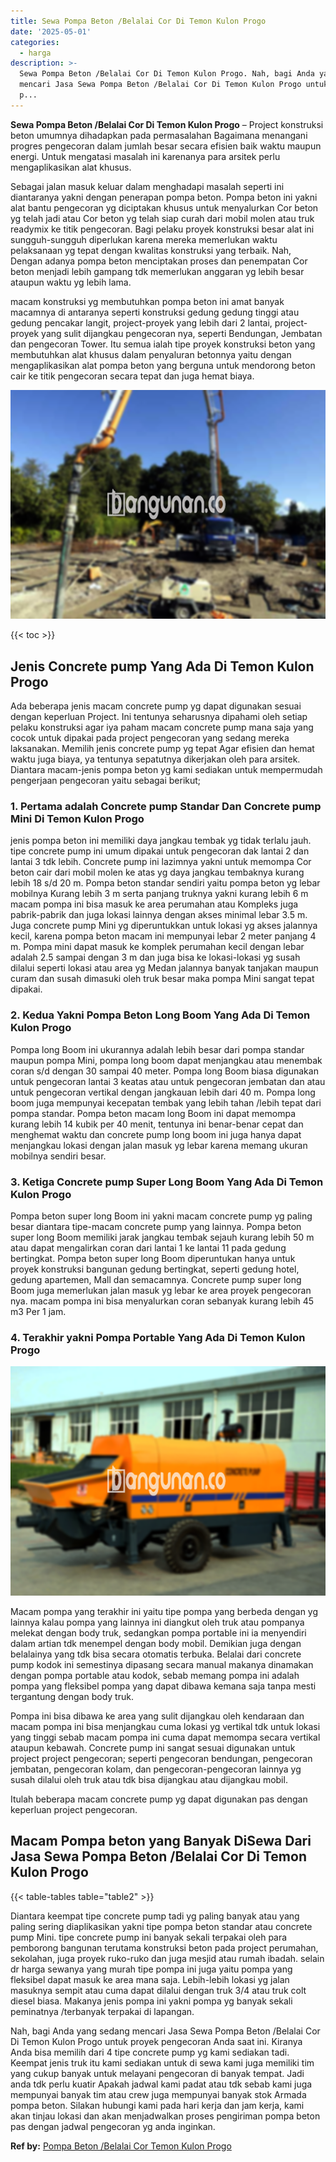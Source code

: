 ```yaml
---
title: Sewa Pompa Beton /Belalai Cor Di Temon Kulon Progo
date: '2025-05-01'
categories:
  - harga
description: >-
  Sewa Pompa Beton /Belalai Cor Di Temon Kulon Progo. Nah, bagi Anda yang sedang
  mencari Jasa Sewa Pompa Beton /Belalai Cor Di Temon Kulon Progo untuk proyek
  p...
---
```


**Sewa Pompa Beton /Belalai Cor Di Temon Kulon Progo** – Project konstruksi beton umumnya dihadapkan pada permasalahan Bagaimana menangani progres pengecoran dalam jumlah besar secara efisien baik waktu maupun energi. Untuk mengatasi masalah ini karenanya para arsitek perlu mengaplikasikan alat khusus.

Sebagai jalan masuk keluar dalam menghadapi masalah seperti ini diantaranya yakni dengan penerapan pompa beton. Pompa beton ini yakni alat bantu pengecoran yg diciptakan khusus untuk menyalurkan Cor beton yg telah jadi atau Cor beton yg telah siap curah dari mobil molen atau truk readymix ke titik pengecoran. Bagi pelaku proyek konstruksi besar alat ini sungguh-sungguh diperlukan karena mereka memerlukan waktu pelaksanaan yg tepat dengan kwalitas konstruksi yang terbaik. Nah, Dengan adanya pompa beton menciptakan proses dan penempatan Cor beton menjadi lebih gampang tdk memerlukan anggaran yg lebih besar ataupun waktu yg lebih lama.

macam konstruksi yg membutuhkan pompa beton ini amat banyak macamnya di antaranya seperti konstruksi gedung gedung tinggi atau gedung pencakar langit, project-proyek yang lebih dari 2 lantai, project-proyek yang sulit dijangkau pengecoran nya, seperti Bendungan, Jembatan dan pengecoran Tower. Itu semua ialah tipe proyek konstruksi beton yang membutuhkan alat khusus dalam penyaluran betonnya yaitu dengan mengaplikasikan alat pompa beton yang berguna untuk mendorong beton cair ke titik pengecoran secara tepat dan juga hemat biaya.

![Sewa Pompa Beton /Belalai Cor Di Temon Kulon Progo](/images/sewa-concrete-pump-12.png)

{{< toc >}}

## Jenis Concrete pump Yang Ada Di Temon Kulon Progo

Ada beberapa jenis macam concrete pump yg dapat digunakan sesuai dengan keperluan Project. Ini tentunya seharusnya dipahami oleh setiap pelaku konstruksi agar iya paham macam concrete pump mana saja yang cocok untuk dipakai pada project pengecoran yang sedang mereka laksanakan. Memilih jenis concrete pump yg tepat Agar efisien dan hemat waktu juga biaya, ya tentunya sepatutnya dikerjakan oleh para arsitek. Diantara macam-jenis pompa beton yg kami sediakan untuk mempermudah pengerjaan pengecoran yaitu sebagai berikut;

### 1\. Pertama adalah Concrete pump Standar Dan Concrete pump Mini Di Temon Kulon Progo

jenis pompa beton ini memiliki daya jangkau tembak yg tidak terlalu jauh. tipe concrete pump ini umum dipakai untuk pengecoran dak lantai 2 dan lantai 3 tdk lebih. Concrete pump ini lazimnya yakni untuk memompa Cor beton cair dari mobil molen ke atas yg daya jangkau tembaknya kurang lebih 18 s/d 20 m. Pompa beton standar sendiri yaitu pompa beton yg lebar mobilnya Kurang lebih 3 m serta panjang truknya yakni kurang lebih 6 m macam pompa ini bisa masuk ke area perumahan atau Kompleks juga pabrik-pabrik dan juga lokasi lainnya dengan akses minimal lebar 3.5 m. Juga concrete pump Mini yg diperuntukkan untuk lokasi yg akses jalannya kecil, karena pompa beton macam ini mempunyai lebar 2 meter panjang 4 m. Pompa mini dapat masuk ke komplek perumahan kecil dengan lebar adalah 2.5 sampai dengan 3 m dan juga bisa ke lokasi-lokasi yg susah dilalui seperti lokasi atau area yg Medan jalannya banyak tanjakan maupun curam dan susah dimasuki oleh truk besar maka pompa Mini sangat tepat dipakai.

### 2\. Kedua Yakni Pompa Beton Long Boom Yang Ada Di Temon Kulon Progo

Pompa long Boom ini ukurannya adalah lebih besar dari pompa standar maupun pompa Mini, pompa long boom dapat menjangkau atau menembak coran s/d dengan 30 sampai 40 meter. Pompa long Boom biasa digunakan untuk pengecoran lantai 3 keatas atau untuk pengecoran jembatan dan atau untuk pengecoran vertikal dengan jangkauan lebih dari 40 m. Pompa long boom juga mempunyai kecepatan tembak yang lebih tahan /lebih tepat dari pompa standar. Pompa beton macam long Boom ini dapat memompa kurang lebih 14 kubik per 40 menit, tentunya ini benar-benar cepat dan menghemat waktu dan concrete pump long boom ini juga hanya dapat menjangkau lokasi dengan jalan masuk yg lebar karena memang ukuran mobilnya sendiri besar.

### 3\. Ketiga Concrete pump Super Long Boom Yang Ada Di Temon Kulon Progo

Pompa beton super long Boom ini yakni macam concrete pump yg paling besar diantara tipe-macam concrete pump yang lainnya. Pompa beton super long Boom memiliki jarak jangkau tembak sejauh kurang lebih 50 m atau dapat mengalirkan coran dari lantai 1 ke lantai 11 pada gedung bertingkat. Pompa beton super long Boom diperuntukan hanya untuk proyek konstruksi bangunan gedung bertingkat, seperti gedung hotel, gedung apartemen, Mall dan semacamnya. Concrete pump super long Boom juga memerlukan jalan masuk yg lebar ke area proyek pengecoran nya. macam pompa ini bisa menyalurkan coran sebanyak kurang lebih 45 m3 Per 1 jam.

### 4\. Terakhir yakni Pompa Portable Yang Ada Di Temon Kulon Progo

![Sewa Pompa Beton /Belalai Cor Di Temon Kulon Progo](/images/sewa-concrete-pump-07.png)

Macam pompa yang terakhir ini yaitu tipe pompa yang berbeda dengan yg lainnya kalau pompa yang lainnya ini diangkut oleh truk atau pompanya melekat dengan body truk, sedangkan pompa portable ini ia menyendiri dalam artian tdk menempel dengan body mobil. Demikian juga dengan belalainya yang tdk bisa secara otomatis terbuka. Belalai dari concrete pump kodok ini semestinya dipasang secara manual makanya dinamakan dengan pompa portable atau kodok, sebab memang pompa ini adalah pompa yang fleksibel pompa yang dapat dibawa kemana saja tanpa mesti tergantung dengan body truk.

Pompa ini bisa dibawa ke area yang sulit dijangkau oleh kendaraan dan macam pompa ini bisa menjangkau cuma lokasi yg vertikal tdk untuk lokasi yang tinggi sebab macam pompa ini cuma dapat memompa secara vertikal ataupun kebawah. Concrete pump ini sangat sesuai digunakan untuk project project pengecoran; seperti pengecoran bendungan, pengecoran jembatan, pengecoran kolam, dan pengecoran-pengecoran lainnya yg susah dilalui oleh truk atau tdk bisa dijangkau atau dijangkau mobil.

Itulah beberapa macam concrete pump yg dapat digunakan pas dengan keperluan project pengecoran.

## Macam Pompa beton yang Banyak DiSewa Dari Jasa Sewa Pompa Beton /Belalai Cor Di Temon Kulon Progo

{{< table-tables table="table2" >}}

Diantara keempat tipe concrete pump tadi yg paling banyak atau yang paling sering diaplikasikan yakni tipe pompa beton standar atau concrete pump Mini. tipe concrete pump ini banyak sekali terpakai oleh para pemborong bangunan terutama konstruksi beton pada project perumahan, sekolahan, juga proyek ruko-ruko dan juga mesjid atau rumah ibadah. selain dr harga sewanya yang murah tipe pompa ini juga yaitu pompa yang fleksibel dapat masuk ke area mana saja. Lebih-lebih lokasi yg jalan masuknya sempit atau cuma dapat dilalui dengan truk 3/4 atau truk colt diesel biasa. Makanya jenis pompa ini yakni pompa yg banyak sekali peminatnya /terbanyak terpakai di lapangan.

Nah, bagi Anda yang sedang mencari Jasa Sewa Pompa Beton /Belalai Cor Di Temon Kulon Progo untuk proyek pengecoran Anda saat ini. Kiranya Anda bisa memilih dari 4 tipe concrete pump yg kami sediakan tadi. Keempat jenis truk itu kami sediakan untuk di sewa kami juga memiliki tim yang cukup banyak untuk melayani pengecoran di banyak tempat. Jadi anda tdk perlu kuatir Apakah jadwal kami padat atau tdk sebab kami juga mempunyai banyak tim atau crew juga mempunyai banyak stok Armada pompa beton. Silakan hubungi kami pada hari kerja dan jam kerja, kami akan tinjau lokasi dan akan menjadwalkan proses pengiriman pompa beton pas dengan jadwal pengecoran yg anda inginkan.

**Ref by:** [Pompa Beton /Belalai Cor Temon Kulon Progo](https://id.wikipedia.org/wiki/Pompa)
